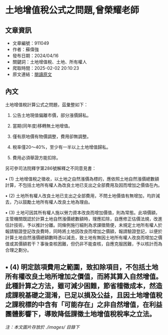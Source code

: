# 土地增值稅公式之問題,曾榮耀老師

## 文章資訊
- 文章編號：911049
- 作者：蘇偉強
- 發布日期：2024/04/16
- 關鍵詞：土地增值稅、土地、所有權人
- 爬取時間：2025-02-02 20:10:23
- 原文連結：[閱讀原文](https://real-estate.get.com.tw/Columns/detail.aspx?no=911049)

## 內文
土地增值稅計算公式之問題，茲彙整如下：

1. 公告土地現值偏離市價，部分漲價歸私。

2. 當期(同年度)移轉無土地增值。

3. 僅有原地價有物價調整，費用卻無調整。

4. 稅率僅20～40%，至少有一半以上土地增值歸私。

5. 費用必須舉證方能扣除。

另可參司法院釋字第286號解釋之不同意見書：

• (1) 土地增值稅之徵收，以土地之自然漲價為標的，應依照土地自然漲價總數額計算，不包括土地所有權人為改良土地已支出之全部費用及因而增加之價值在內。

• (2) 土地所有權人改良土地已支出之全部費用，不問土地價值有無增加，均許減去，乃以鼓勵土地所有權人改良土地為理由。

• (3) 土地可因其所有權人施以勞力資本改良而增加價值，則為常態。此項價額，主管機關既認於計算土地自然漲價總數額時，理應扣除，自應修正估價法規，改進估計技術，予以推計分離。同條例施行細則為求課徵簡便，未規定土地所有權人於報請驗證登記改良費時，同時將土地因改良而增加之價額，報請驗證登記，以便於計算土地自然漲價總額數時憑以減去，致土地有無因土地所有權人改良而增加之價值或其價額若干？事後查核困難，但仍非不能查核，自應克服困難，予以核計而為合理之劃分。

• (4) 明定該項費用之範圍，致扣除項目，不包括土地所有權改良土地所增加之價值，而將其算入自然增值。此種計算之方法，雖可減少困難，節省稽徵成本，然造成課稅基礎之混淆，已足以損及公益，且因土地增值稅之課稅標的中含有「可能存在」之非自然增值，在利益團體影響下，導致降低課徵土地增值稅稅率之立法。
---
*注：本文圖片存放於 ./images/ 目錄下*
